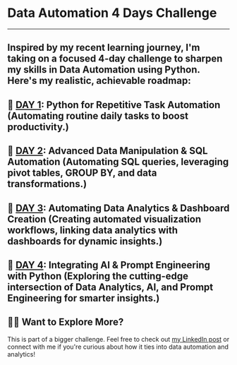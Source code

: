 # Data Automation 4 Days Challenge

---
Inspired by my recent learning journey, I'm taking on a focused 4-day challenge to sharpen my skills in Data Automation using Python. Here's my realistic, achievable roadmap:
--
📌 [DAY 1](day1): Python for Repetitive Task Automation
(Automating routine daily tasks to boost productivity.)
--
📌 [DAY 2](day2): Advanced Data Manipulation & SQL Automation
(Automating SQL queries, leveraging pivot tables, GROUP BY, and data transformations.)
--
📌 [DAY 3](day3): Automating Data Analytics & Dashboard Creation
(Creating automated visualization workflows, linking data analytics with dashboards for dynamic insights.)
--
📌 [DAY 4](https://github.com/Shrishti2401/data_automation_pipeline): Integrating AI & Prompt Engineering with Python
(Exploring the cutting-edge intersection of Data Analytics, AI, and Prompt Engineering for smarter insights.)
---
## 🙋‍♂️ Want to Explore More?
This is part of a bigger challenge. Feel free to check out [my LinkedIn post](https://www.linkedin.com/posts/shrishti-agarwal-2a356a179_dataautomation-python-hackerrank-activity-7312849023315427329-otrC?utm_source=share&utm_medium=member_desktop&rcm=ACoAACpDdxsBKyiVKnfLLewO2siOKOBOcQ8V41o) or connect with me if you're curious about how it ties into data automation and analytics!
